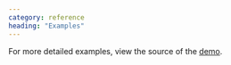 ```yaml
---
category: reference
heading: "Examples"
---
```


For more detailed examples, view the source of the 
[demo](https://github.com/dharmafly/pablo/blob/master/index.html).